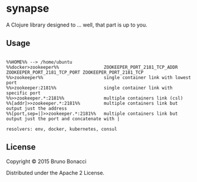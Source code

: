 # synapse

A Clojure library designed to ... well, that part is up to you.

## Usage

```

%%HOME%% --> /home/ubuntu
%%docker>zookeeper%%                 ZOOKEEPER_PORT_2181_TCP_ADDR ZOOKEEPER_PORT_2181_TCP_PORT ZOOKEEPER_PORT_2181_TCP
%%>zookeeper%%                       single container link with lowest port
%%>zookeeper:2181%%                  single container link with specific port
%%>>zookeeper.*:2181%%               multiple containers link (csl)
%%[addr]>>zookeeper.*:2181%%         multiple containers link but output just the address
%%[port,sep=|]>>zookeeper.*:2181%%   multiple containers link but output just the port and concatenate with |

resolvers: env, docker, kubernetes, consul

```


## License

Copyright © 2015 Bruno Bonacci

Distributed under the Apache 2 License.
